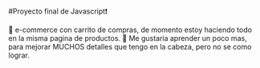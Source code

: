 #Proyecto final de Javascript❗

🔹 e-commerce con carrito de compras, de momento estoy haciendo todo en la misma pagina de productos.
🔹 Me gustaria aprender un poco mas, para mejorar MUCHOS detalles que tengo en la cabeza, pero no se como lograr.
